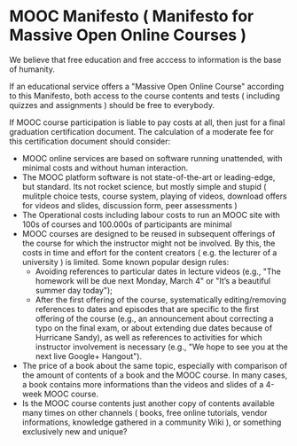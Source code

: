 # MOOC Manifesto ( Manifesto for Massive Open Online Courses )

We believe that free education and free acccess to information is the base of humanity.

If an educational service offers a "Massive Open Online Course" according to this Manifesto,
both access to the course contents and tests ( including quizzes and assignments ) should be free to everybody.

If MOOC course participation is liable to pay costs at all, then just for a final graduation certification document.
The calculation of a moderate fee for this certification document should consider:
- MOOC online services are based on software running unattended, with minimal costs and without human interaction.
- The MOOC platform software is not state-of-the-art or leading-edge, but standard. Its not rocket science, but mostly simple and stupid ( mulitple choice tests, course system, playing of videos, download offers for videos and slides, discussion form, peer assessments )
- The Operational costs including labour costs to run an MOOC site with 100s of courses and 100.000s of participants are minimal
- MOOC courses are designed to be reused in subsequent offerings of the course for which the instructor might not be involved. By this, the costs in time and effort for the content creators ( e.g. the lecturer of a university ) is limited. Some known popular design rules:
  - Avoiding references to particular dates in lecture videos (e.g., "The homework will be due next Monday, March 4" or "It’s a beautiful summer day today");
  - After the first offering of the course, systematically editing/removing references to dates and episodes that are specific to the first offering of the course (e.g., an announcement about correcting a typo on the final exam, or about extending due dates because of Hurricane Sandy), as well as references to activities for which instructor involvement is necessary (e.g., "We hope to see you at the next live Google+ Hangout").
- The price of a book about the same topic, especially with comparison of the amount of contents of a book and the MOOC course. In many cases, a book contains more informations than the videos and slides of a 4-week MOOC course.
- Is the MOOC course contents just another copy of contents available many times on other channels ( books, free online tutorials, vendor informations, knowledge gathered in a community Wiki ), or something exclusively new and unique?
